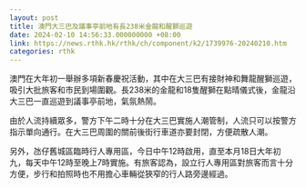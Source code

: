```yaml
---
layout: post
title: 澳門大三巴及議事亭前地有長238米金龍和醒獅巡遊
date: 2024-02-10 14:56:33.000000000 +08:00
link: https://news.rthk.hk/rthk/ch/component/k2/1739976-20240210.htm
categories: rthk
---
```


澳門在大年初一舉辦多項新春慶祝活動，其中在大三巴有接財神和舞龍醒獅巡遊，吸引大批旅客和市民到場圍觀。長238米的金龍和18隻醒獅在點晴儀式後，金龍沿大三巴一直巡遊到議事亭前地，氣氛熱鬧。

由於人流持續眾多，警方下午二時十分在大三巴實施人潮管制，人流只可以按警方指示單向通行。在大三巴周圍的關前後街行車道亦要封閉，方便疏散人潮。

另外，氹仔舊城區臨時行人專用區，今日中午12時啟用，直至本月18日大年初九，每天中午12時至晚上7時實施。有旅客認為，設立行人專用區對旅客而言十分方便，步行和拍照時也不用擔心車輛從狹窄的行人路旁邊經過。
